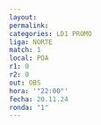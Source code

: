 ```yaml
---
layout: 
permalink: 
categories: LD1 PROMO
liga: NORTE
match: 1
local: POA
r1: 0
r2: 0
out: OBS
hora: '"22:00"'
fecha: 20.11.24
ronda: "1"
---
```

